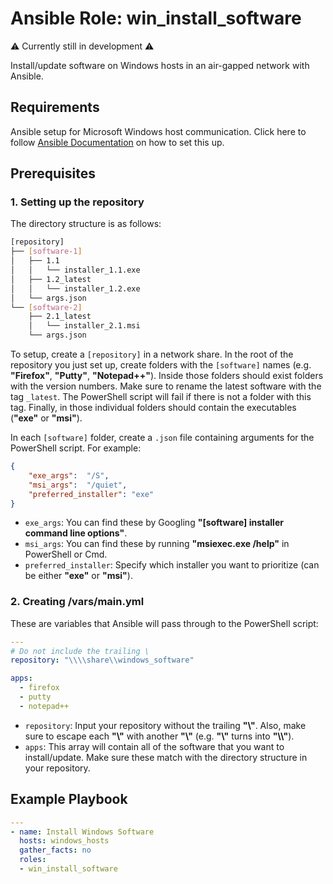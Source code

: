 # Ansible Role: win_install_software

⚠️ Currently still in development ⚠️

Install/update software on Windows hosts in an air-gapped network with Ansible.

## Requirements

Ansible setup for Microsoft Windows host communication. Click here to follow [Ansible Documentation](https://docs.ansible.com/ansible/latest/os_guide/windows_setup.html) on how to set this up.

## Prerequisites

### 1. Setting up the repository

The directory structure is as follows:

```bash
[repository]
├── [software-1]
│   ├── 1.1
│   │   └── installer_1.1.exe
│   ├── 1.2_latest
│   │   └── installer_1.2.exe
│   └── args.json
└── [software-2]
    ├── 2.1_latest
    │   └── installer_2.1.msi
    └── args.json
```

To setup, create a `[repository]` in a network share. In the root of the repository you just set up, create folders with the `[software]` names (e.g. __"Firefox"__, __"Putty"__, __"Notepad++"__). Inside those folders should exist folders with the version numbers. Make sure to rename the latest software with the tag `_latest`. The PowerShell script will fail if there is not a folder with this tag. Finally, in those individual folders should contain the executables (__"exe"__ or __"msi"__).

In each `[software]` folder, create a `.json` file containing arguments for the PowerShell script. For example:

```json
{
    "exe_args":  "/S",
    "msi_args":  "/quiet",
    "preferred_installer": "exe"
}
```

- `exe_args`: You can find these by Googling __"[software] installer command line options"__.
- `msi_args`: You can find these by running __"msiexec.exe /help"__ in PowerShell or Cmd.
- `preferred_installer`: Specify which installer you want to prioritize (can be either __"exe"__ or __"msi"__).

### 2. Creating /vars/main.yml

These are variables that Ansible will pass through to the PowerShell script:

```yml
---
# Do not include the trailing \
repository: "\\\\share\\windows_software"

apps:
  - firefox
  - putty
  - notepad++
```

- `repository`: Input your repository without the trailing __"\\"__. Also, make sure to escape each __"\\"__ with another __"\\"__ (e.g. __"\\"__ turns into __"\\\\"__).
- `apps`: This array will contain all of the software that you want to install/update. Make sure these match with the directory structure in your repository.

## Example Playbook

```yml
---
- name: Install Windows Software
  hosts: windows_hosts
  gather_facts: no
  roles:
  - win_install_software
```
